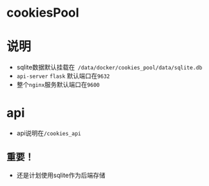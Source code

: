 # cookiesPool

# 说明
-  sqlite数据默认挂载在` /data/docker/cookies_pool/data/sqlite.db`
- `api-server` `flask` 默认端口在`9632`
-  整个`nginx`服务默认端口在`9600`


# api
 - api说明在`/cookies_api`

## 重要！
-  还是计划使用sqlite作为后端存储
